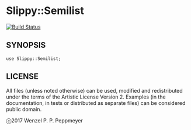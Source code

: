 # Slippy::Semilist

[![Build Status](https://travis-ci.org/gfldex/perl6-slippy-semilist.svg?branch=master)](https://travis-ci.org/gfldex/perl6-slippy-semilist)

## SYNOPSIS

```
use Slippy::Semilist;
```

## LICENSE

All files (unless noted otherwise) can be used, modified and redistributed
under the terms of the Artistic License Version 2. Examples (in the
documentation, in tests or distributed as separate files) can be considered
public domain.

ⓒ2017 Wenzel P. P. Peppmeyer
